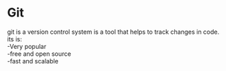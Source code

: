 # Git
git is a version control system is a tool that helps to track changes in code.  
its is:  
-Very popular  
-free and open source    
-fast and scalable  
